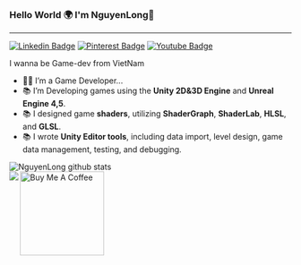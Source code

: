 ### Hello World 🌍 I'm NguyenLong👋

<p align="center">
  <hr>
</p>

[![Linkedin Badge](https://img.shields.io/badge/LinkedIn-blue?style=flat&logo=LinkedIn&logoColor=white&link=https://www.linkedin.com/in/nguyenlong147)](https://www.linkedin.com/in/nguyenlong147)
[![Pinterest Badge](https://img.shields.io/badge/Pinterest-red?style=flat&logo=Pinterest&logoColor=white&link=https://www.pinterest.com/BuCiuPi)](https://www.pinterest.com/BuCiuPi)
[![Youtube Badge](https://img.shields.io/badge/Youtube-red?style=flat&logo=Youtube&logoColor=white&link=https://www.youtube.com/channel/UCpVI7JFmHO3CNkUcmgIandQ)](https://www.youtube.com/channel/UCpVI7JFmHO3CNkUcmgIandQ)


<!-- <a href="https://www.youtube.com/c/William18">
  <img align="left" alt="NguyenLong | YouTube" width="24px" src="/assets/youtube.svg"/>
</a> -->
<!-- <a href="https://twitter.com/Willlee186">
  <img align="left" alt="NguyenLong   | Twitter" width="24px" src="/assets/twitter.svg"/>
</a> -->
  


I wanna be Game-dev from VietNam <img width="21px" style="margin-left:4px"/>

- 👨‍💻 I’m a Game Developer...
- 📚 I’m Developing games using the **Unity 2D&3D Engine** and **Unreal Engine 4,5**.
- 📚 I designed game **shaders**, utilizing **ShaderGraph**, **ShaderLab**, **HLSL**, and **GLSL**.
- 📚 I wrote **Unity Editor tools**, including data import, level design, game data management, testing, and
debugging.

<img align="center" src="https://github-readme-stats.vercel.app/api?username=BuCiuPi&theme=radical&show_icons=true" alt="NguyenLong github stats"/>
<br/>


<a href="https://github.com/BuCiuPi/github-readme-stats">
<img align="left" src="https://github-readme-stats.vercel.app/api/top-langs/?username=BuCiuPi&layout=compact&theme=algolia"/>
</a>
<a href="https://www.buymeacoffee.com/nguyenlong" target="_blank"><img src="https://cdn.buymeacoffee.com/buttons/v2/default-red.png" alt="Buy Me A Coffee" width="150" ></a>
